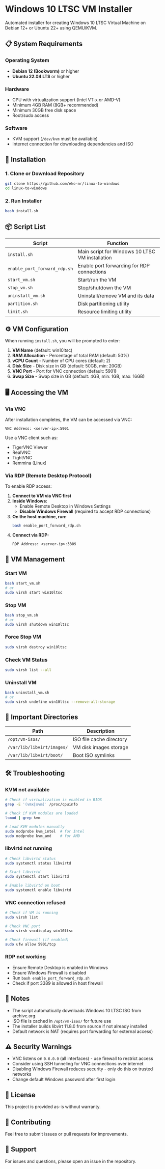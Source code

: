 # Windows 10 LTSC VM Installer

Automated installer for creating Windows 10 LTSC Virtual Machine on Debian 12+ or Ubuntu 22+ using QEMU/KVM.

## 📋 System Requirements

### Operating System
- **Debian 12 (Bookworm)** or higher
- **Ubuntu 22.04 LTS** or higher

### Hardware
- CPU with virtualization support (Intel VT-x or AMD-V)
- Minimum 4GB RAM (8GB+ recommended)
- Minimum 30GB free disk space
- Root/sudo access

### Software
- KVM support (`/dev/kvm` must be available)
- Internet connection for downloading dependencies and ISO

## 🚀 Installation

### 1. Clone or Download Repository
```bash
git clone https://github.com/eko-nr/linux-to-windows
cd linux-to-windows
```

### 2. Run Installer
```bash
bash install.sh
```

## 📦 Script List

| Script | Function |
|--------|----------|
| `install.sh` | Main script for Windows 10 LTSC VM installation |
| `enable_port_forward_rdp.sh` | Enable port forwarding for RDP connections |
| `start_vm.sh` | Start/run the VM |
| `stop_vm.sh` | Stop/shutdown the VM |
| `uninstall_vm.sh` | Uninstall/remove VM and its data |
| `partition.sh` | Disk partitioning utility |
| `limit.sh` | Resource limiting utility |

## ⚙️ VM Configuration

When running `install.sh`, you will be prompted to enter:

1. **VM Name** (default: win10ltsc)
2. **RAM Allocation** - Percentage of total RAM (default: 50%)
3. **vCPU Count** - Number of CPU cores (default: 2)
4. **Disk Size** - Disk size in GB (default: 50GB, min: 20GB)
5. **VNC Port** - Port for VNC connection (default: 5901)
6. **Swap Size** - Swap size in GB (default: 4GB, min: 1GB, max: 16GB)

## 🖥️ Accessing the VM

### Via VNC
After installation completes, the VM can be accessed via VNC:

```
VNC Address: <server-ip>:5901
```

Use a VNC client such as:
- TigerVNC Viewer
- RealVNC
- TightVNC
- Remmina (Linux)

### Via RDP (Remote Desktop Protocol)

To enable RDP access:

1. **Connect to VM via VNC first**
2. **Inside Windows:**
   - Enable Remote Desktop in Windows Settings
   - **Disable Windows Firewall** (required to accept RDP connections)
3. **On the host machine, run:**
   ```bash
   bash enable_port_forward_rdp.sh
   ```
4. **Connect via RDP:**
   ```
   RDP Address: <server-ip>:3389
   ```

## 🔧 VM Management

### Start VM
```bash
bash start_vm.sh
# or
sudo virsh start win10ltsc
```

### Stop VM
```bash
bash stop_vm.sh
# or
sudo virsh shutdown win10ltsc
```

### Force Stop VM
```bash
sudo virsh destroy win10ltsc
```

### Check VM Status
```bash
sudo virsh list --all
```

### Uninstall VM
```bash
bash uninstall_vm.sh
# or
sudo virsh undefine win10ltsc --remove-all-storage
```

## 📁 Important Directories

| Path | Description |
|------|-------------|
| `/opt/vm-isos/` | ISO file cache directory |
| `/var/lib/libvirt/images/` | VM disk images storage |
| `/var/lib/libvirt/boot/` | Boot ISO symlinks |

## 🛠️ Troubleshooting

### KVM not available
```bash
# Check if virtualization is enabled in BIOS
grep -E '(vmx|svm)' /proc/cpuinfo

# Check if KVM modules are loaded
lsmod | grep kvm

# Load KVM modules manually
sudo modprobe kvm_intel  # for Intel
sudo modprobe kvm_amd    # for AMD
```

### libvirtd not running
```bash
# Check libvirtd status
sudo systemctl status libvirtd

# Start libvirtd
sudo systemctl start libvirtd

# Enable libvirtd on boot
sudo systemctl enable libvirtd
```

### VNC connection refused
```bash
# Check if VM is running
sudo virsh list

# Check VNC port
sudo virsh vncdisplay win10ltsc

# Check firewall (if enabled)
sudo ufw allow 5901/tcp
```

### RDP not working
- Ensure Remote Desktop is enabled in Windows
- Ensure Windows Firewall is disabled
- Run `bash enable_port_forward_rdp.sh`
- Check if port 3389 is allowed in host firewall

## 📝 Notes

- The script automatically downloads Windows 10 LTSC ISO from archive.org
- ISO file is cached in `/opt/vm-isos/` for future use
- The installer builds libvirt 11.8.0 from source if not already installed
- Default network is NAT (requires port forwarding for external access)

## ⚠️ Security Warnings

- VNC listens on `0.0.0.0` (all interfaces) - use firewall to restrict access
- Consider using SSH tunneling for VNC connections over internet
- Disabling Windows Firewall reduces security - only do this on trusted networks
- Change default Windows password after first login

## 📄 License

This project is provided as-is without warranty.

## 🤝 Contributing

Feel free to submit issues or pull requests for improvements.

## 📧 Support

For issues and questions, please open an issue in the repository.